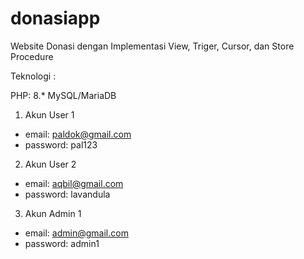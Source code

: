 # donasiapp
Website Donasi dengan Implementasi View, Triger, Cursor, dan Store Procedure

Teknologi :

PHP: 8.*
MySQL/MariaDB

1. Akun User 1
- email: paldok@gmail.com
- password: pal123
2. Akun User 2
- email: aqbil@gmail.com
- password: lavandula

3. Akun Admin 1
- email: admin@gmail.com
- password: admin1
